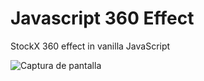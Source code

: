 # Javascript 360 Effect

StockX 360 effect in vanilla JavaScript

![Captura de pantalla]("https://repository-images.githubusercontent.com/237585410/394a1f00-449b-11ea-98a9-c84d1c13f90a")
